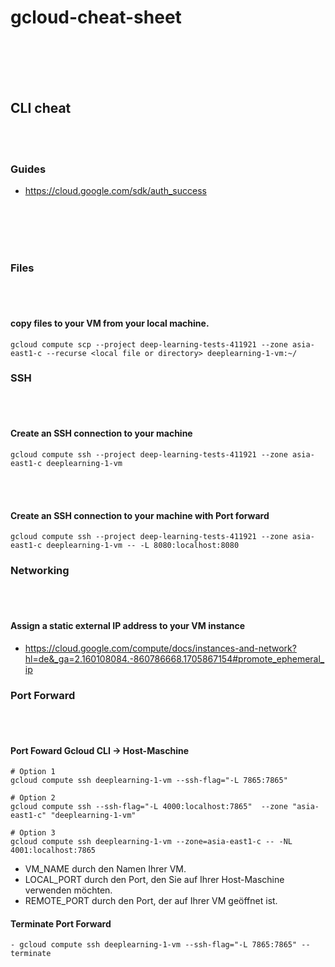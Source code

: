 # gcloud-cheat-sheet


<br><br>
<br><br>

## CLI cheat

<br><br>

### Guides
- https://cloud.google.com/sdk/auth_success





<br><br>
<br><br>

### Files

<br><br>

#### copy files to your VM from your local machine.
```shell
gcloud compute scp --project deep-learning-tests-411921 --zone asia-east1-c --recurse <local file or directory> deeplearning-1-vm:~/
```



### SSH

<br><br>

#### Create an SSH connection to your machine 
```shell
gcloud compute ssh --project deep-learning-tests-411921 --zone asia-east1-c deeplearning-1-vm
```

<br><br>

#### Create an SSH connection to your machine with Port forward
```shell
gcloud compute ssh --project deep-learning-tests-411921 --zone asia-east1-c deeplearning-1-vm -- -L 8080:localhost:8080
```



### Networking

<br><br>

#### Assign a static external IP address to your VM instance
- https://cloud.google.com/compute/docs/instances-and-network?hl=de&_ga=2.160108084.-860786668.1705867154#promote_ephemeral_ip






### Port Forward

<br><br>

#### Port Foward Gcloud CLI -> Host-Maschine 
```shell
# Option 1
gcloud compute ssh deeplearning-1-vm --ssh-flag="-L 7865:7865"

# Option 2
gcloud compute ssh --ssh-flag="-L 4000:localhost:7865"  --zone "asia-east1-c" "deeplearning-1-vm"

# Option 3
gcloud compute ssh deeplearning-1-vm --zone=asia-east1-c -- -NL 4001:localhost:7865
```
- VM_NAME durch den Namen Ihrer VM.
- LOCAL_PORT durch den Port, den Sie auf Ihrer Host-Maschine verwenden möchten.
- REMOTE_PORT durch den Port, der auf Ihrer VM geöffnet ist.

#### Terminate Port Forward
```shel
- gcloud compute ssh deeplearning-1-vm --ssh-flag="-L 7865:7865" --terminate
```
